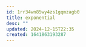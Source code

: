 ```yaml
---
id: 1rr34wn85wy4zs1gqmzagb0
title: exponential
desc: ""
updated: 2024-12-15T22:35
created: 1641863193287
---
```


